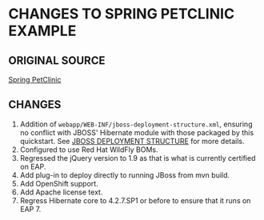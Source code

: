 CHANGES TO SPRING PETCLINIC EXAMPLE
===================================

ORIGINAL SOURCE
---------------
[Spring PetClinic](<https://github.com/spring-projects/spring-petclinic>)

CHANGES
-------

1. Addition of `webapp/WEB-INF/jboss-deployment-structure.xml`, ensuring no conflict with JBOSS' Hibernate module with 
those packaged by this quickstart. See [JBOSS DEPLOYMENT STRUCTURE](<https://docs.jboss.org/author/display/AS7/Class+Loading+in+AS7#ClassLoadinginAS7-JBossDeploymentStructureFile>) for more details.
2. Configured to use Red Hat WildFly BOMs.
3. Regressed the jQuery version to 1.9 as that is what is currently certified on EAP.
4. Add plug-in to deploy directly to running JBoss from mvn build.
6. Add OpenShift support.
7. Add Apache license text.
8. Regress Hibernate core to 4.2.7.SP1 or before to ensure that it runs on EAP 7.
